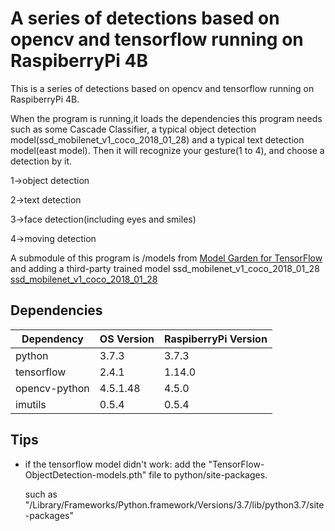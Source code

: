 # A series of detections based on opencv and tensorflow running on RaspiberryPi 4B

This is a series of detections based on opencv and tensorflow running on RaspiberryPi 4B.

When the program is running,it loads the dependencies this program needs such as some Cascade Classifier,
a typical object detection model(ssd_mobilenet_v1_coco_2018_01_28) and a typical text detection model(east model).
Then it will recognize your gesture(1 to 4), and choose a detection by it.

1->object detection

2->text detection

3->face detection(including eyes and smiles)

4->moving detection

A submodule of this program is /models from [Model Garden for TensorFlow](https://github.com/tensorflow/models) 
and adding a third-party trained model ssd_mobilenet_v1_coco_2018_01_28
[ssd_mobilenet_v1_coco_2018_01_28](download.tensorflow.org/models/object_detection/ssd_mobilenet_v1_coco_2018_01_28.tar.gz)

## Dependencies
| Dependency        | OS Version | RaspiberryPi Version|
|-------------------|------------|---------------------|
| python            | 3.7.3      | 3.7.3               |
| tensorflow        | 2.4.1      | 1.14.0              |
| opencv-python	    | 4.5.1.48   | 4.5.0               |
| imutils           | 0.5.4      | 0.5.4               |



## Tips
+ if the tensorflow model didn't work:
    add the "TensorFlow-ObjectDetection-models.pth" file to python/site-packages.

    such as "/Library/Frameworks/Python.framework/Versions/3.7/lib/python3.7/site-packages"
